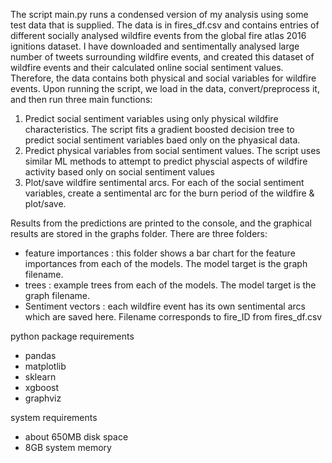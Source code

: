 The script main.py runs a condensed version of my analysis using some test data that is supplied. 
The data is in fires_df.csv and contains entries of different socially analysed wildfire events from the global fire atlas 2016 ignitions dataset. 
I have downloaded and sentimentally analysed large number of tweets surrounding wildfire events, and created this dataset of wildfire events and their calculated online social sentiment values. 
Therefore, the data contains both physical and social variables for wildfire events.
Upon running the script, we load in the data, convert/preprocess it, and then run three main functions:
1. Predict social sentiment variables using only physical wildfire characteristics. The script fits a gradient boosted decision tree to predict social sentiment variables baed only on the phyasical data.
2. Predict physical variables from social sentiment values. The script uses similar ML methods to attempt to predict physcial aspects of wildfire activity based only on social sentiment values
3. Plot/save wildfire sentimental arcs. For each of the social sentiment variables, create a sentimental arc for the burn period of the wildfire & plot/save.

Results from the predictions are printed to the console, and the graphical results are stored in the graphs folder. There are three folders:
- feature importances : this folder shows a bar chart for the feature importances from each of the models. The model target is the graph filename.
- trees : example trees from each of the models. The model target is the graph filename.
- Sentiment vectors : each wildfire event has its own sentimental arcs which are saved here. Filename corresponds to fire_ID from fires_df.csv

python package requirements
- pandas
- matplotlib
- sklearn
- xgboost
- graphviz

system requirements
- about 650MB disk space
- 8GB system memory
